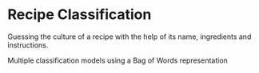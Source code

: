 # Recipe Classification

Guessing the culture of a recipe with the help of its name, ingredients and instructions.

Multiple classification models using a Bag of Words representation
